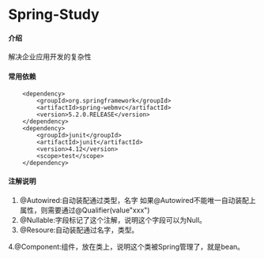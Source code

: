 # Spring-Study

#### 介绍
解决企业应用开发的复杂性

#### 常用依赖

      
        <dependency>
            <groupId>org.springframework</groupId>
            <artifactId>spring-webmvc</artifactId>
            <version>5.2.0.RELEASE</version>
        </dependency>
        <dependency>
            <groupId>junit</groupId>
            <artifactId>junit</artifactId>
            <version>4.12</version>
            <scope>test</scope>
        </dependency>




#### 注解说明

1. @Autowired:自动装配通过类型，名字
如果@Autowired不能唯一自动装配上属性，则需要通过@Qualifier(value"xxx")
2.  @Nullable:字段标记了这个注解，说明这个字段可以为Null。
3.  @Resoure:自动装配通过名字，类型。

4.@Component:组件，放在类上，说明这个类被Spring管理了，就是bean。


